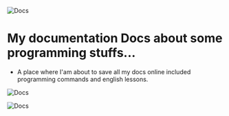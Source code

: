 ![Docs](https://img.shields.io/badge/Roxy-docs-green)
# My documentation Docs about some programming stuffs...

- A place where I'am about to save all my docs online included programming commands and english lessons.

![Docs](https://img.shields.io/badge/programming-docs-orange)

![Docs](https://img.shields.io/badge/english-docs-yellow)
